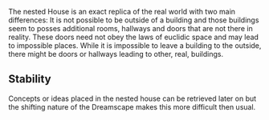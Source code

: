 The nested House is an exact replica of the real world with two main differences: It is not possible to be outside of a building and those buildings seem to posses additional rooms, hallways and doors that are not there in reality. These doors need not obey the laws of euclidic space and may lead to impossible places.
While it is impossible to leave a building to the outside, there might be doors or hallways leading to other, real, buildings.

## Stability
Concepts or ideas placed in the nested house can be retrieved later on but the shifting nature of the Dreamscape makes this more difficult then usual.